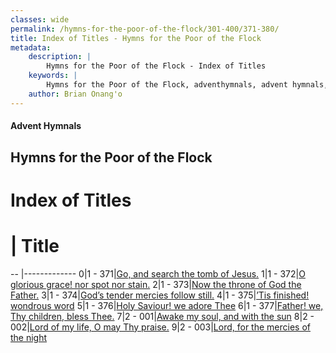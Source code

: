 ```yaml
---
classes: wide
permalink: /hymns-for-the-poor-of-the-flock/301-400/371-380/
title: Index of Titles - Hymns for the Poor of the Flock
metadata:
    description: |
        Hymns for the Poor of the Flock - Index of Titles
    keywords: |
        Hymns for the Poor of the Flock, adventhymnals, advent hymnals, index
    author: Brian Onang'o
---
```


#### Advent Hymnals

## Hymns for the Poor of the Flock

# Index of Titles
# | Title                        
-- |-------------
0|1 - 371|[Go, and search the tomb of Jesus.](/301-400/371-380/01.Go,-and-search-the-tomb-of-Jesus)
1|1 - 372|[O glorious grace! nor spot nor stain.](/301-400/371-380/02.O-glorious-grace!-nor-spot-nor-stain)
2|1 - 373|[Now the throne of God the Father.](/301-400/371-380/03.Now-the-throne-of-God-the-Father)
3|1 - 374|[God’s tender mercies follow still.](/301-400/371-380/04.God’s-tender-mercies-follow-still)
4|1 - 375|[’Tis finished! wondrous word](/301-400/371-380/05.’Tis-finished!-wondrous-word)
5|1 - 376|[Holy Saviour! we adore Thee](/301-400/371-380/06.Holy-Saviour!-we-adore-Thee)
6|1 - 377|[Father! we, Thy children, bless Thee.](/301-400/371-380/07.Father!-we,-Thy-children,-bless-Thee)
7|2 - 001|[Awake my soul, and with the sun](/301-400/371-380/08.Awake-my-soul,-and-with-the-sun)
8|2 - 002|[Lord of my life, O may Thy praise.](/301-400/371-380/09.Lord-of-my-life,-O-may-Thy-praise)
9|2 - 003|[Lord, for the mercies of the night](/301-400/371-380/10.Lord,-for-the-mercies-of-the-night)